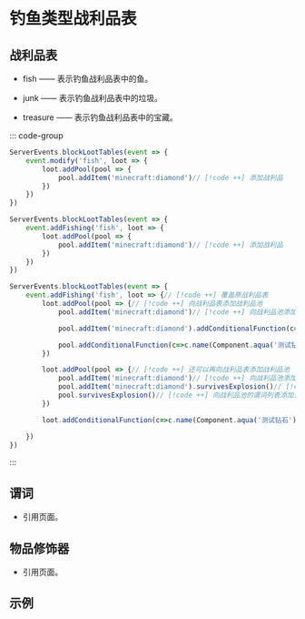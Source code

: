 <!-- # 钓鱼类型战利品表

## 前言

- **`数字提供器`** 返回数字的表达式，详情查看[数字提供器](../MiscellaneousKnowledge/NumberProvider.md)

- **`战利品`** 了解战利品可用的函数以及结构，查看[战利品](./LootTable.md)

- 事件：ServerEvents.fishingLootTables(event=>{});

## 钓鱼战利品表id

fish —— 表示钓鱼战利品表中的鱼。

junk —— 表示钓鱼战利品表中的垃圾。

treasure —— 表示钓鱼战利品表中的宝藏。

## 战利品池

### 替换原战利品池

- 战利品池抽取次数与战利品项物品个数是一个数字提供器

- 语句：event.addFishing(钓鱼战利品表id, loot => { loot.addPool(pool => { }) });

- 示例：钓鱼只会掉落火药。

::: code-group

```js [单个物品]
ServerEvents.fishingLootTables(event => {
    // addFishing将替换该id钓鱼战利品表
    event.addFishing('fish', loot => {
        // addPool创建一个战利品池
        loot.addPool(pool => {
            // 战利品池抽取次数
            pool.rolls = [1, 1];
            // 添加物品
            pool.addItem('minecraft:gunpowder')
        })
    })
})
```

```js [权重列表]
ServerEvents.fishingLootTables(event => {
    // addFishing将替换该id钓鱼战利品表
    event.addFishing('fish', loot => {
        // addPool创建一个战利品池
        loot.addPool(pool => {
            // 战利品池抽取次数
            pool.rolls = [1, 1];
            // 添加物品
            pool.addItem('minecraft:gunpowder', 50)
            pool.addItem('minecraft:iron_ingot', 50)
        })
    })
})
```

```js [具有战利品项个数提供器的权重列表]
ServerEvents.fishingLootTables(event => {
    // addFishing将替换该id钓鱼战利品表
    event.addFishing('fish', loot => {
        // addPool创建一个战利品池
        loot.addPool(pool => {
            // 战利品池抽取次数
            pool.rolls = [1, 1];
            // 添加物品
            pool.addItem('minecraft:gunpowder', 50, {min: 1, max: 3})
            pool.addItem('minecraft:iron_ingot', 50, {min: 1, max: 3})
        })
    })
})
```

:::

### 添加新战利品池

- 战利品池抽取次数与战利品项物品个数是一个数字提供器

- 语句：event.modify(方块id, loot => { loot.addPool(pool => { }) });

- 语句：pool.rolls 设置抽取次数。

- 语句：pool.addItem(args)，添加战利品项，具有3个方法重载。

- 示例：尸壳还会额外掉落火药。

::: code-group

```js [单个物品]
ServerEvents.fishingLootTables(event => {
    // modify将添加新战利品池
    event.modify('fish', loot => {
        // addPool创建一个战利品池
        loot.addPool(pool => {
            // 战利品池抽取次数
            pool.rolls = [1, 1];
            // 添加物品
            pool.addItem('minecraft:gunpowder')
        })
    })
})
```

```js [权重列表]
ServerEvents.fishingLootTables(event => {
    // modify将添加新战利品池
    event.modify('fish', loot => {
        // addPool创建一个战利品池
        loot.addPool(pool => {
            // 战利品池抽取次数
            pool.rolls = [1, 1];
            // 添加物品
            pool.addItem('minecraft:gunpowder', 50)
            pool.addItem('minecraft:iron_ingot', 50)
        })
    })
})
```

```js [具有战利品项个数提供器的权重列表]
ServerEvents.fishingLootTables(event => {
    // modify将添加新战利品池
    event.modify('fish', loot => {
        // addPool创建一个战利品池
        loot.addPool(pool => {
            // 战利品池抽取次数
            pool.rolls = [1, 1];
            // 添加物品
            pool.addItem('minecraft:gunpowder', 50, {min: 1, max: 3})
            pool.addItem('minecraft:iron_ingot', 50, {min: 1, max: 3})
        })
    })
})
```

:::

### 修改原有战利品

- 等待后续...

## 战利品谓词

### 随机概率

- 通过小数表示的随机概率。

- 语句：randomChance(数字);

- 例：

::: code-group

```js [应用战利品池]
// 有0.5的概率尝试抽取该池 此时概率决定是否尝试抽取战利品池
ServerEvents.fishingLootTables(event => {
    event.modify('fish', loot => {
        loot.addPool(pool => {
            pool.rolls = [1, 1];
            pool.addItem('minecraft:gunpowder');
            pool.randomChance(0.5);
        })
    })
})
```

```js [应用战利品项]
// 有0.5的概率尝试掉落火药 此时概率决定抽取战利品池后是否掉落火药
ServerEvents.fishingLootTables(event => {
    event.modify('fish', loot => {
        loot.addPool(pool => {
            pool.rolls = [1, 1];
            pool.addItem('minecraft:gunpowder').randomChance(0.5);
        })
    })
})
```

:::

## 战利品修饰

### 对战利品项随机附魔

- 将对战利品项从附魔列表中随机附魔。

- 语句：enchantRandomly(附魔id数组);

- 示例：掉落了保护1的金苹果。

```js
ServerEvents.fishingLootTables(event => {
    event.modify('fish', loot => {
        loot.addPool(pool => {
            pool.addItem('minecraft:golden_apple', 5, 1)
            .enchantRandomly(['minecraft:protection'])
        })
    })
})
```

### 对战利品项按等级附魔

- 对战利品项执行一次数字提供器返回的等级的附魔。

- 语句：.enchantWithLevels(数字提供器, 是否包含宝藏附魔);

- 示例：尸壳掉落一把30级附魔的铁剑。

```js
ServerEvents.fishingLootTables(event => {
    event.modify('fish', loot => {
        loot.addPool(pool => {
            pool.addItem(Item.of('minecraft:iron_sword', '{Damage:0}'), 5, 1)
            .enchantWithLevels(30, true)
        })
    })
})
```

### 熔炉熔炼

- 得到物品放入熔炉冶炼后的产物。

- 语句：furnaceSmelt()

- 示例：尸壳死亡掉落橡木的熔炉冶炼产物。

```js
ServerEvents.fishingLootTables(event => {
    event.modify('fish', loot => {
        loot.addPool(pool => {
            pool.addItem('minecraft:oak_wood', 5, 1).furnaceSmelt()
            
        })
    })
})
``` -->

# 钓鱼类型战利品表

## 战利品表

- fish —— 表示钓鱼战利品表中的鱼。

- junk —— 表示钓鱼战利品表中的垃圾。

- treasure —— 表示钓鱼战利品表中的宝藏。

::: code-group

```js [修改原战利品表]
ServerEvents.blockLootTables(event => {
    event.modify('fish', loot => {
        loot.addPool(pool => {
            pool.addItem('minecraft:diamond')// [!code ++] 添加战利品
        }) 
    })
})
```

```js [覆盖原战利品表]
ServerEvents.blockLootTables(event => {
    event.addFishing('fish', loot => {
        loot.addPool(pool => {
            pool.addItem('minecraft:diamond')// [!code ++] 添加战利品
        }) 
    })
})
```

```js [带有谓词&修饰器的]
ServerEvents.blockLootTables(event => {
    event.addFishing('fish', loot => {// [!code ++] 覆盖原战利品表
        loot.addPool(pool => {// [!code ++] 向战利品表添加战利品池
            pool.addItem('minecraft:diamond')// [!code ++] 向战利品池添加添加战利品

            pool.addItem('minecraft:diamond').addConditionalFunction(c=>c.name(Component.aqua('测试钻石')))// [!code ++] 可以向战利品的物品修饰器列表添加物品修饰器

            pool.addConditionalFunction(c=>c.name(Component.aqua('测试钻石')))// [!code ++] 可以向战利品池的物品修饰器列表添加物品修饰器
        })

        loot.addPool(pool => {// [!code ++] 还可以再向战利品表添加战利品池
            pool.addItem('minecraft:diamond')// [!code ++] 向战利品池添加添加战利品
            pool.addItem('minecraft:diamond').survivesExplosion()// [!code ++] 向战利品的谓词列表添加谓词
            pool.survivesExplosion()// [!code ++] 向战利品池的谓词列表添加谓词
        })

        loot.addConditionalFunction(c=>c.name(Component.aqua('测试钻石')))// [!code ++] 可以向战利品表的物品修饰器列表添加物品修饰器

    })
})

```

:::

## 谓词

- 引用页面。

## 物品修饰器

- 引用页面。

## 示例

